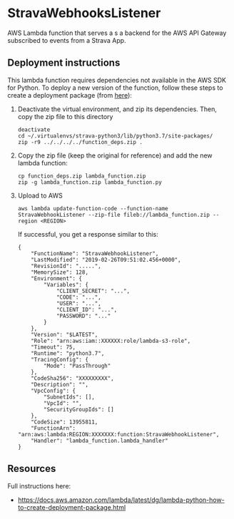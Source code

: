 # StravaWebhooksListener

AWS Lambda function that serves a s a backend for the AWS API Gateway subscribed to events from a Strava App.

## Deployment instructions

This lambda function requires dependencies not available in the AWS SDK for Python. To deploy a new version of the function, follow these steps to create a deployment package (from [here](https://docs.aws.amazon.com/lambda/latest/dg/lambda-python-how-to-create-deployment-package.html#python-package-dependencies)):

1. Deactivate the virtual environment, and zip its dependencies. Then, copy the zip file to this directory

   ```
   deactivate
   cd ~/.virtualenvs/strava-python3/lib/python3.7/site-packages/
   zip -r9 ../../../../function_deps.zip .
   ```

1. Copy the zip file (keep the original for reference) and add the new lambda function:

   ```
   cp function_deps.zip lambda_function.zip
   zip -g lambda_function.zip lambda_function.py
   ```

1. Upload to AWS 

   ```
   aws lambda update-function-code --function-name StravaWebhookListener --zip-file fileb://lambda_function.zip --region <REGION>
   ```

   If successful, you get a response similar to this:

   ```
   {
       "FunctionName": "StravaWebhookListener", 
       "LastModified": "2019-02-26T09:51:02.456+0000", 
       "RevisionId": ".....", 
       "MemorySize": 128, 
       "Environment": {
           "Variables": {
               "CLIENT_SECRET": "...", 
               "CODE": "...", 
               "USER": "...", 
               "CLIENT_ID": "...", 
               "PASSWORD": "..."
           }
       }, 
       "Version": "$LATEST", 
       "Role": "arn:aws:iam::XXXXXX:role/lambda-s3-role", 
       "Timeout": 75, 
       "Runtime": "python3.7", 
       "TracingConfig": {
           "Mode": "PassThrough"
       }, 
       "CodeSha256": "XXXXXXXXX", 
       "Description": "", 
       "VpcConfig": {
           "SubnetIds": [], 
           "VpcId": "", 
           "SecurityGroupIds": []
       }, 
       "CodeSize": 13955811, 
       "FunctionArn": "arn:aws:lambda:REGION:XXXXXXX:function:StravaWebhookListener", 
       "Handler": "lambda_function.lambda_handler"
   }
   ```

## Resources
Full instructions here:

* https://docs.aws.amazon.com/lambda/latest/dg/lambda-python-how-to-create-deployment-package.html
